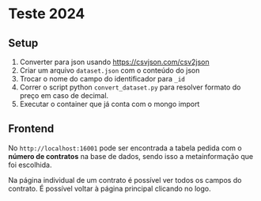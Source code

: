 # Teste 2024

## Setup

1. Converter para json usando https://csvjson.com/csv2json
2. Criar um arquivo `dataset.json` com o conteúdo do json
3. Trocar o nome do campo do identificador para `_id`
4. Correr o script python `convert_dataset.py` para resolver formato do preço em caso de decimal.
5. Executar o container que já conta com o mongo import



## Frontend

No `http://localhost:16001` pode ser encontrada a tabela pedida com o **número de contratos** na base de dados, sendo isso a metainformação que foi escolhida.

Na página individual de um contrato é possível ver todos os campos do contrato. É possível voltar à página principal clicando no logo.